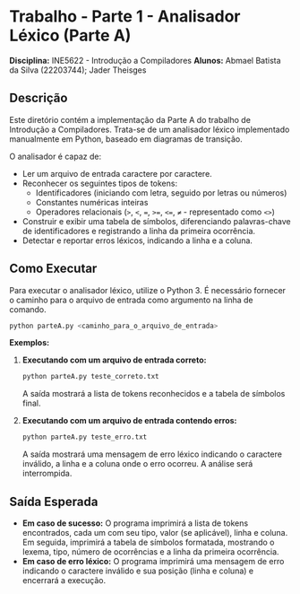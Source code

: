 # Trabalho - Parte 1 - Analisador Léxico (Parte A)

**Disciplina:** INE5622 - Introdução a Compiladores
**Alunos:** Abmael Batista da Silva (22203744); Jader Theisges

## Descrição

Este diretório contém a implementação da Parte A do trabalho de Introdução a Compiladores. Trata-se de um analisador léxico implementado manualmente em Python, baseado em diagramas de transição.

O analisador é capaz de:
*   Ler um arquivo de entrada caractere por caractere.
*   Reconhecer os seguintes tipos de tokens:
    *   Identificadores (iniciando com letra, seguido por letras ou números)
    *   Constantes numéricas inteiras
    *   Operadores relacionais (`>`, `<`, `=`, `>=`, `<=`, `≠` - representado como `<>`)
*   Construir e exibir uma tabela de símbolos, diferenciando palavras-chave de identificadores e registrando a linha da primeira ocorrência.
*   Detectar e reportar erros léxicos, indicando a linha e a coluna.

## Como Executar

Para executar o analisador léxico, utilize o Python 3. É necessário fornecer o caminho para o arquivo de entrada como argumento na linha de comando.

```bash
python parteA.py <caminho_para_o_arquivo_de_entrada>
```

**Exemplos:**

1.  **Executando com um arquivo de entrada correto:**
    ```bash
    python parteA.py teste_correto.txt
    ```
    A saída mostrará a lista de tokens reconhecidos e a tabela de símbolos final.

2.  **Executando com um arquivo de entrada contendo erros:**
    ```bash
    python parteA.py teste_erro.txt
    ```
    A saída mostrará uma mensagem de erro léxico indicando o caractere inválido, a linha e a coluna onde o erro ocorreu. A análise será interrompida.

## Saída Esperada

*   **Em caso de sucesso:** O programa imprimirá a lista de tokens encontrados, cada um com seu tipo, valor (se aplicável), linha e coluna. Em seguida, imprimirá a tabela de símbolos formatada, mostrando o lexema, tipo, número de ocorrências e a linha da primeira ocorrência.
*   **Em caso de erro léxico:** O programa imprimirá uma mensagem de erro indicando o caractere inválido e sua posição (linha e coluna) e encerrará a execução.